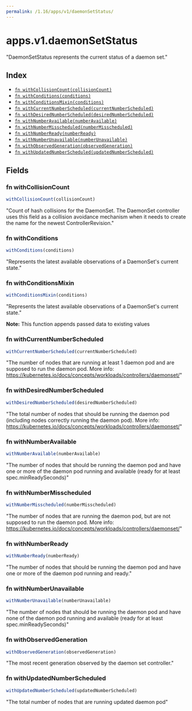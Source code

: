 ```yaml
---
permalink: /1.16/apps/v1/daemonSetStatus/
---
```


# apps.v1.daemonSetStatus

"DaemonSetStatus represents the current status of a daemon set."

## Index

* [`fn withCollisionCount(collisionCount)`](#fn-withcollisioncount)
* [`fn withConditions(conditions)`](#fn-withconditions)
* [`fn withConditionsMixin(conditions)`](#fn-withconditionsmixin)
* [`fn withCurrentNumberScheduled(currentNumberScheduled)`](#fn-withcurrentnumberscheduled)
* [`fn withDesiredNumberScheduled(desiredNumberScheduled)`](#fn-withdesirednumberscheduled)
* [`fn withNumberAvailable(numberAvailable)`](#fn-withnumberavailable)
* [`fn withNumberMisscheduled(numberMisscheduled)`](#fn-withnumbermisscheduled)
* [`fn withNumberReady(numberReady)`](#fn-withnumberready)
* [`fn withNumberUnavailable(numberUnavailable)`](#fn-withnumberunavailable)
* [`fn withObservedGeneration(observedGeneration)`](#fn-withobservedgeneration)
* [`fn withUpdatedNumberScheduled(updatedNumberScheduled)`](#fn-withupdatednumberscheduled)

## Fields

### fn withCollisionCount

```ts
withCollisionCount(collisionCount)
```

"Count of hash collisions for the DaemonSet. The DaemonSet controller uses this field as a collision avoidance mechanism when it needs to create the name for the newest ControllerRevision."

### fn withConditions

```ts
withConditions(conditions)
```

"Represents the latest available observations of a DaemonSet's current state."

### fn withConditionsMixin

```ts
withConditionsMixin(conditions)
```

"Represents the latest available observations of a DaemonSet's current state."

**Note:** This function appends passed data to existing values

### fn withCurrentNumberScheduled

```ts
withCurrentNumberScheduled(currentNumberScheduled)
```

"The number of nodes that are running at least 1 daemon pod and are supposed to run the daemon pod. More info: https://kubernetes.io/docs/concepts/workloads/controllers/daemonset/"

### fn withDesiredNumberScheduled

```ts
withDesiredNumberScheduled(desiredNumberScheduled)
```

"The total number of nodes that should be running the daemon pod (including nodes correctly running the daemon pod). More info: https://kubernetes.io/docs/concepts/workloads/controllers/daemonset/"

### fn withNumberAvailable

```ts
withNumberAvailable(numberAvailable)
```

"The number of nodes that should be running the daemon pod and have one or more of the daemon pod running and available (ready for at least spec.minReadySeconds)"

### fn withNumberMisscheduled

```ts
withNumberMisscheduled(numberMisscheduled)
```

"The number of nodes that are running the daemon pod, but are not supposed to run the daemon pod. More info: https://kubernetes.io/docs/concepts/workloads/controllers/daemonset/"

### fn withNumberReady

```ts
withNumberReady(numberReady)
```

"The number of nodes that should be running the daemon pod and have one or more of the daemon pod running and ready."

### fn withNumberUnavailable

```ts
withNumberUnavailable(numberUnavailable)
```

"The number of nodes that should be running the daemon pod and have none of the daemon pod running and available (ready for at least spec.minReadySeconds)"

### fn withObservedGeneration

```ts
withObservedGeneration(observedGeneration)
```

"The most recent generation observed by the daemon set controller."

### fn withUpdatedNumberScheduled

```ts
withUpdatedNumberScheduled(updatedNumberScheduled)
```

"The total number of nodes that are running updated daemon pod"